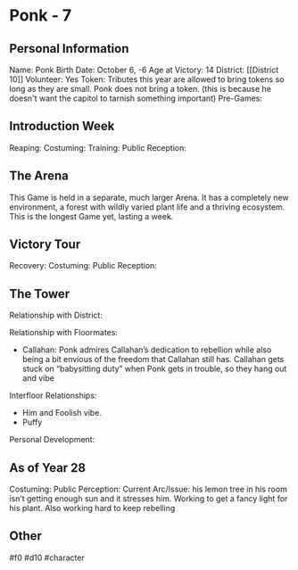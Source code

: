 # Ponk - 7

## Personal Information
Name: Ponk
Birth Date: October 6, -6
Age at Victory: 14
District: [[District 10]]
Volunteer: Yes
Token: Tributes this year are allowed to bring tokens so long as they are small. Ponk does not bring a token. (this is because he doesn't want the capitol to tarnish something important)
Pre-Games: 

## Introduction Week
Reaping:
Costuming: 
Training: 
Public Reception: 

## The Arena 
This Game is held in a separate, much larger Arena. It has a completely new environment, a forest with wildly varied plant life and a thriving ecosystem. This is the longest Game yet, lasting a week. 

## Victory Tour
Recovery: 
Costuming: 
Public Reception: 

## The Tower
Relationship with District:

Relationship with Floormates: 
- Callahan: Ponk admires Callahan’s dedication to rebellion while also being a bit envious of the freedom that Callahan still has. Callahan gets stuck on “babysitting duty” when Ponk gets in trouble, so they hang out and vibe

Interfloor Relationships:
- Him and Foolish vibe.
- Puffy

Personal Development:

## As of Year 28
Costuming:
Public Perception:
Current Arc/Issue: his lemon tree in his room isn’t getting enough sun and it stresses him. Working to get a fancy light for his plant. Also working hard to keep rebelling

## Other



#f0 #d10 #character